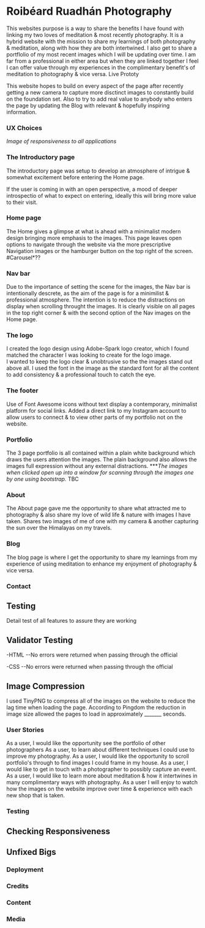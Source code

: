 # Roibéard Ruadhán Photography

This websites purpose is a way to share the benefits I have found with linking my two loves of meditation & most recently photography. It is a hybrid website with the mission to share my learnings of both photography & meditation, along with how they are both intertwined. I also get to share a portflolio of my most recent images which I will be updating over time. 
I am far from a professional in either area but when they are linked together I feel I can offer value through my experiences in the complimentary benefit's of meditation to photography & vice versa.
Live Prototy

This website hopes to build on every aspect of the page after recently getting a new camera to capture more disctinct images to constantly build on the foundation set. Also to try to add real value to anybody who enters the page by updating the Blog with relevant & hopefully inspiring information. 

### UX Choices

*Image of responsiveness to all applications*

### The Introductory page
The introductory page was setup to develop an atmosphere of intrigue & somewhat excitement before entering the Home page.

If the user is coming in with an open perspective, a mood of deeper introspectio of what to expect on entering, ideally this will bring more value to their visit.

### Home page
The Home gives a glimpse at what is ahead with a minimalist modern design bringing more emphasis to the images.
This page leaves open options to navigate through the website via the more prescriptive Navigation images or the hamburger button on the top right of the screen.
#Carousel*?? 

### Nav bar
Due to the importance of setting the scene for the images, the Nav bar is intentionally descrete, as the aim of the page is for a minimilist & professional atmosphere. The intention is to reduce the distractions on display when scrolling throught the images. 
It is clearly visible on all pages in the top right corner & with the second option of the Nav images on the Home page.

### The logo 
I created the logo design using Adobe-Spark logo creator, which I found matched the character I was looking to create for the logo image.  
I wanted to keep the logo clear & unobtrusive so the the images stand out above all.
I used the font in the image as the standard font for all the content to add consistency & a professional touch to catch the eye.

### The footer
Use of Font Awesome icons without text display a contemporary, minimalist platform for social links.
Added a direct link to my Instagram account to allow users to connect & to view other parts of my portfolio not on the website.

### Portfolio 
The 3 page portfolio is all contained within a plain white background which draws the users attention the images. The plain background also allows the images full expression without any external distractions.
****The images when clicked open up into a window for scanning through the images one by one using bootstrap.* TBC

### About
The About page gave me the opportunity to share what attracted me to photography & also share my love of wild life & nature with images I have taken. 
Shares two images of me of one with my camera & another capturing the sun over the Himalayas on my travels.

### Blog
The blog page is where I get the opportunity to share my learnings from my experience of using meditation to enhance my enjoyment of photography & vice versa.
### Contact

## Testing
Detail test of all features to assure they are working

## Validator Testing
-HTML
--No errors were returned when passing through the official

-CSS
--No errors were returned when passing through the official 

## Image Compression
 I used TinyPNG to compress all of the images on the website to reduce the lag time when loading the page. 
According to Pingdom the reduction in image size allowed the pages to load in approximately _______ seconds.

### User Stories 
As a user, I would like the opportunity see the portfolio of other photographers 
As a user,  to learn about different techniques I could use to improve my photography.
As a user, I would like the opportunity to scroll portfolio's through to find images I could frame in my house.
As a user, I would like to get in touch with a photographer to possibly capture an event.
As a user, I would like to learn more about meditation & how it intertwines in many complimentary ways with photography.
As a user I will enjoy to watch how the images on the website improve over time & experience with each new shop that is taken.

### Testing

## Checking Responsiveness
 
## Unfixed Bigs

### Deployment

### Credits

### Content

### Media









